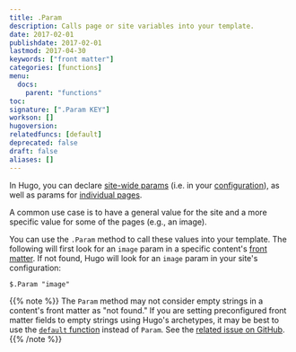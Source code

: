 ```yaml
---
title: .Param
description: Calls page or site variables into your template.
date: 2017-02-01
publishdate: 2017-02-01
lastmod: 2017-04-30
keywords: ["front matter"]
categories: [functions]
menu:
  docs:
    parent: "functions"
toc:
signature: [".Param KEY"]
workson: []
hugoversion:
relatedfuncs: [default]
deprecated: false
draft: false
aliases: []
---
```


In Hugo, you can declare [site-wide params][sitevars] (i.e. in your [configuration]), as well as params for [individual pages][pagevars].

A common use case is to have a general value for the site and a more specific value for some of the pages (e.g., an image).

You can use the `.Param` method to call these values into your template. The following will first look for an `image` param in a specific content's [front matter]. If not found, Hugo will look for an `image` param in your site's configuration:

```
$.Param "image"
```

{{% note %}}
The `Param` method may not consider empty strings in a content's front matter as "not found." If you are setting preconfigured front matter fields to empty strings using Hugo's archetypes, it may be best to use the [`default` function](/functions/default/) instead of `Param`. See the [related issue on GitHub](https://github.com/gohugoio/hugo/issues/3366).
{{% /note %}}


[configuration]: /getting-started/configuration/
[front matter]: /content-management/front-matter/
[pagevars]: /variables/page/
[sitevars]: /variables/site/
